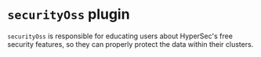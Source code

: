 # `securityOss` plugin

`securityOss` is responsible for educating users about HyperSec's free security features,
so they can properly protect the data within their clusters.
